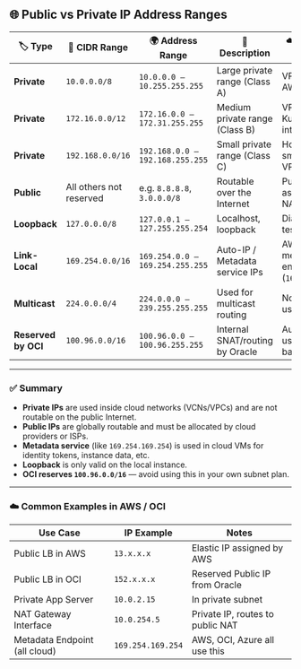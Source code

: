 ## 🌐 Public vs Private IP Address Ranges

| 🏷️ Type     | 🔢 CIDR Range           | 🌍 Address Range           | 📘 Description                                         | ☁️ Cloud Usage Example                            |
|------------|-------------------------|----------------------------|--------------------------------------------------------|--------------------------------------------------|
| **Private** | `10.0.0.0/8`           | `10.0.0.0 – 10.255.255.255` | Large private range (Class A)                         | VPC/VCN CIDR in AWS/OCI                          |
| **Private** | `172.16.0.0/12`        | `172.16.0.0 – 172.31.255.255` | Medium private range (Class B)                        | VPCs, Kubernetes internal networks               |
| **Private** | `192.168.0.0/16`       | `192.168.0.0 – 192.168.255.255` | Small private range (Class C)                         | Home routers, small cloud test VPCs              |
| **Public**  | All others not reserved | e.g. `8.8.8.8`, `3.0.0.0/8`  | Routable over the Internet                           | Public IPs assigned to LB, NAT, or EC2           |
| **Loopback**| `127.0.0.0/8`          | `127.0.0.1 – 127.255.255.254` | Localhost, loopback                                   | Diagnostics, local testing                        |
| **Link-Local** | `169.254.0.0/16`   | `169.254.0.0 – 169.254.255.255` | Auto-IP / Metadata service IPs                       | AWS/OCI metadata endpoint (`169.254.169.254`)     |
| **Multicast** | `224.0.0.0/4`        | `224.0.0.0 – 239.255.255.255` | Used for multicast routing                           | Not typically used in cloud                      |
| **Reserved by OCI** | `100.96.0.0/16` | `100.96.0.0 – 100.96.255.255` | Internal SNAT/routing by Oracle                      | Automatically used by OCI VCN backend            |

---

### ✅ Summary

- **Private IPs** are used inside cloud networks (VCNs/VPCs) and are not routable on the public Internet.
- **Public IPs** are globally routable and must be allocated by cloud providers or ISPs.
- **Metadata service** (like `169.254.169.254`) is used in cloud VMs for identity tokens, instance data, etc.
- **Loopback** is only valid on the local instance.
- **OCI reserves `100.96.0.0/16`** — avoid using this in your own subnet plan.

---

### ☁️ Common Examples in AWS / OCI

| Use Case                      | IP Example          | Notes                              |
|------------------------------|---------------------|-------------------------------------|
| Public LB in AWS             | `13.x.x.x`          | Elastic IP assigned by AWS         |
| Public LB in OCI             | `152.x.x.x`         | Reserved Public IP from Oracle     |
| Private App Server           | `10.0.2.15`         | In private subnet                  |
| NAT Gateway Interface        | `10.0.254.5`        | Private IP, routes to public NAT   |
| Metadata Endpoint (all cloud)| `169.254.169.254`   | AWS, OCI, Azure all use this       |
